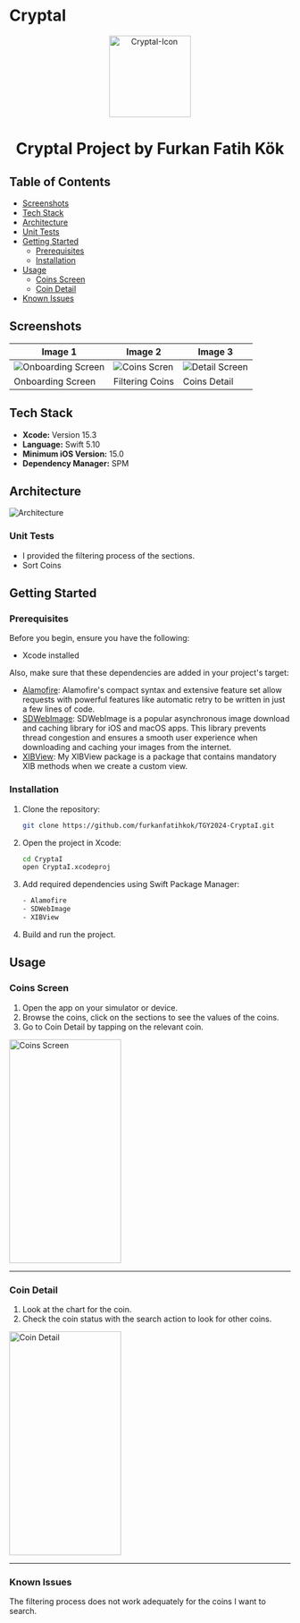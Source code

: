 # CryptaI

<p align="center">
  <img width="146" alt="CryptaI-Icon" src="https://github.com/furkanfatihkok/TGY2024-CryptaI/assets/113316242/5bab47e2-2fa5-4e29-a371-86ab3b465766">
</p>


<div align="center">
  <h1>CryptaI Project by Furkan Fatih Kök</h1>
</div>

## Table of Contents
  - [Screenshots](#screenshots)
  - [Tech Stack](#tech-stack)
  - [Architecture](#architecture)
  - [Unit Tests](#unit-tests)
- [Getting Started](#getting-started)
  - [Prerequisites](#prerequisites)
  - [Installation](#installation)
- [Usage](#usage)
  - [Coins Screen](#coins-screen)
  - [Coin Detail](#coin-detail)
- [Known Issues](#known-issues)

 ## Screenshots

| Image 1                | Image 2                | Image 3                |
|------------------------|------------------------|------------------------|
| ![Onboarding Screen](https://github.com/furkanfatihkok/TGY2024-CryptaI/assets/113316242/ff55ce65-6aaf-4bc5-b401-4b2f88bb773f)|![Coins Scren](https://github.com/furkanfatihkok/TGY2024-CryptaI/assets/113316242/8db51886-6b8a-48f6-a0c8-fe1f2d2f9710)| ![Detail Screen](https://github.com/furkanfatihkok/TGY2024-CryptaI/assets/113316242/e9eb7b00-c2b0-452f-a13d-7608adb7c751) |
| Onboarding Screen    | Filtering Coins    | Coins Detail   |

## Tech Stack

- **Xcode:** Version 15.3
- **Language:** Swift 5.10
- **Minimum iOS Version:** 15.0
- **Dependency Manager:** SPM

## Architecture

![Architecture](https://benoitpasquier.com/images/2018/01/mvvm-pattern.png)



### Unit Tests

- I provided the filtering process of the sections.
- Sort Coins

## Getting Started

### Prerequisites

Before you begin, ensure you have the following:

- Xcode installed

Also, make sure that these dependencies are added in your project's target:

- [Alamofire](https://github.com/Alamofire/Alamofire): Alamofire's compact syntax and extensive feature set allow requests with powerful features like automatic retry to be written in just a few lines of code.
- [SDWebImage](https://github.com/SDWebImage/SDWebImage): SDWebImage is a popular asynchronous image download and caching library for iOS and macOS apps. This library prevents thread congestion and ensures a smooth user experience when downloading and caching your images from the internet.
- [XIBView](https://github.com/furkanfatihkok/XIBView): My XIBView package is a package that contains mandatory XIB methods when we create a custom view.


### Installation

1. Clone the repository:

    ```bash
    git clone https://github.com/furkanfatihkok/TGY2024-CryptaI.git
    ```

2. Open the project in Xcode:

    ```bash
    cd CryptaI
    open CryptaI.xcodeproj
    ```
3. Add required dependencies using Swift Package Manager:

   ```bash
   - Alamofire
   - SDWebImage
   - XIBView
    ```

6. Build and run the project.

## Usage

###  Coins Screen

1. Open the app on your simulator or device.
2. Browse the coins, click on the sections to see the values of the coins.
3. Go to Coin Detail by tapping on the relevant coin.

<p align="left">
  <img src="https://github.com/furkanfatihkok/TGY2024-CryptaI/assets/113316242/20981c0c-7747-4c2d-8881-597813fb4e35" alt="Coins Screen" width="200" height="400">
</p>

---

### Coin Detail

1. Look at the chart for the coin.
2. Check the coin status with the search action to look for other coins.

<p align="left">
  <img src="https://github.com/furkanfatihkok/TGY2024-CryptaI/assets/113316242/063d80dd-8259-4a05-827d-203f50824664" alt="Coin Detail" width="200" height="400">
</p>

---
### Known Issues
The filtering process does not work adequately for the coins I want to search.
